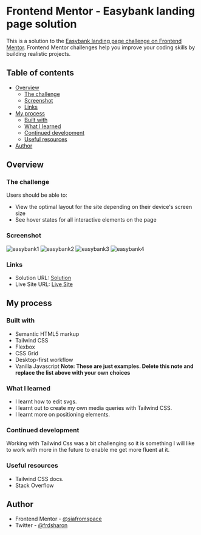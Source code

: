 # Frontend Mentor - Easybank landing page solution

This is a solution to the [Easybank landing page challenge on Frontend Mentor](https://www.frontendmentor.io/challenges/easybank-landing-page-WaUhkoDN). Frontend Mentor challenges help you improve your coding skills by building realistic projects. 

## Table of contents

- [Overview](#overview)
  - [The challenge](#the-challenge)
  - [Screenshot](#screenshot)
  - [Links](#links)
- [My process](#my-process)
  - [Built with](#built-with)
  - [What I learned](#what-i-learned)
  - [Continued development](#continued-development)
  - [Useful resources](#useful-resources)
- [Author](#author)

## Overview

### The challenge

Users should be able to:

- View the optimal layout for the site depending on their device's screen size
- See hover states for all interactive elements on the page

### Screenshot
![easybank1](https://user-images.githubusercontent.com/101575004/178369651-839bf2f3-21da-4f1c-bf51-41ca137fb8ba.png)
![easybank2](https://user-images.githubusercontent.com/101575004/178369672-088e8fd9-49f9-40cf-b545-c069c0cb9d58.png)
![easybank3](https://user-images.githubusercontent.com/101575004/178369688-7367ec8d-207c-4875-907b-9bcd65e57b5f.png)
![easybank4](https://user-images.githubusercontent.com/101575004/178369704-ea868b24-7c18-4f28-a186-60e49a2c3cae.png)

### Links

- Solution URL: [Solution](https://github.com/siafromspace/easybank-landing-page.git)
- Live Site URL: [Live Site](https://easybank-landing-page247.netlify.app)

## My process

### Built with

- Semantic HTML5 markup
- Tailwind CSS
- Flexbox
- CSS Grid
- Desktop-first workflow
- Vanilla Javascript
**Note: These are just examples. Delete this note and replace the list above with your own choices**

### What I learned

- I learnt how to edit svgs.
- I learnt out to create my own media queries with Tailwind CSS.
- I learnt more on positioning elements.

### Continued development

Working with Tailwind Css was a bit challenging so it is something I will like to work with more in the future to enable me get more fluent at it.

### Useful resources

- Tailwind CSS docs.
- Stack Overflow

## Author

- Frontend Mentor - [@siafromspace](https://www.frontendmentor.io/profile/siafromspace)
- Twitter - [@frdsharon](https://www.twitter.com/frdsharon)
